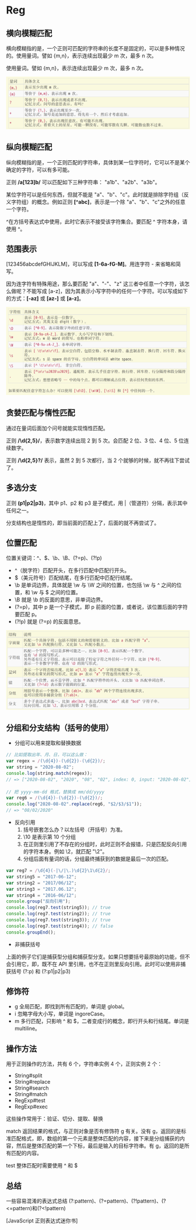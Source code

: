 # Reg

## 横向模糊匹配

横向模糊指的是，一个正则可匹配的字符串的长度不是固定的，可以是多种情况的。使用量词。譬如 {m,n}，表示连续出现最少 m 次，最多 n 次。

使用量词。譬如 {m,n}，表示连续出现最少 m 次，最多 n 次。

![reg](../../assets/reg2.png)

## 纵向模糊匹配

纵向模糊指的是，一个正则匹配的字符串，具体到某一位字符时，它可以不是某个确定的字符，可以有多可能。

正则 **/a[123]b/** 可以匹配如下三种字符串： "a1b"、"a2b"、"a3b"。

某位字符可以是任何东西，但就不能是 "a"、"b"、"c"。此时就是排除字符组（反义字符组）的概念。例如正则 **[^abc]**，表示是一个除 "a"、"b"、"c"之外的任意一个字符。

^在方括号表达式中使用，此时它表示不接受该字符集合。要匹配 ^ 字符本身，请使用 \^。

## 范围表示

[123456abcdefGHIJKLM]，可以写成 **[1-6a-fG-M]**。用连字符 - 来省略和简写。

因为连字符有特殊用途，那么要匹配 "a"、"-"、"z" 这三者中任意一个字符，该怎么做呢？不能写成 [a-z]，因为其表示小写字符中的任何一个字符。可以写成如下的方式：**[-az]** 或 **[az-]** 或 **[a\-z]**。

![reg](../../assets/reg1.png)

## 贪婪匹配与惰性匹配

通过在量词后面加个问号就能实现惰性匹配。

正则 **/\d{2,5}/**，表示数字连续出现 2 到 5 次。会匹配 2 位、3 位、4 位、5 位连续数字。

正则 **/\d{2,5}?/** 表示，虽然 2 到 5 次都行，当 2 个就够的时候，就不再往下尝试了。

## 多选分支

正则 **(p1|p2|p3)**，其中 p1、p2 和 p3 是子模式，用 |（管道符）分隔，表示其中任何之一。

分支结构也是惰性的，即当前面的匹配上了，后面的就不再尝试了。

## 位置匹配

位置关键词：^、$、\b、\B、(?=p)、(?!p)

- ^（脱字符）匹配开头，在多行匹配中匹配行开头。
- $（美元符号）匹配结尾，在多行匹配中匹配行结尾。
- \b 是单词边界，具体就是 \w 与 \W 之间的位置，也包括 \w 与 ^ 之间的位置，和 \w 与 $ 之间的位置。
- \B 就是 \b 的反面的意思，非单词边界。
- (?=p)，其中 p 是一个子模式，即 p 前面的位置，或者说，该位置后面的字符要匹配 p。
- (?!p) 就是 (?=p) 的反面意思。

![reg](../../assets/reg3.png)

## 分组和分支结构（括号的使用）

- 分组可以用来提取和替换数据

```js
// 比如提取出年、月、日，可以这么做：
var regex = /(\d{4})-(\d{2})-(\d{2})/;
var string = "2020-08-02";
console.log(string.match(regex));
// => ["2020-08-02", "2020", "08", "02", index: 0, input: "2020-08-02"]

// 把 yyyy-mm-dd 格式，替换成 mm/dd/yyyy
var reg6 = /(\d{4})-(\d{2})-(\d{2})/;
console.log("2020-08-02".replace(reg6, "$2/$3/$1"));
// => "08/02/2020"
```

- 反向引用
  1. 括号嵌套怎么办？以左括号（开括号）为准。
  2. \10 是表示第 10 个分组
  3. 在正则里引用了不存在的分组时，此时正则不会报错，只是匹配反向引用的字符本身。例如 \2，就匹配 "\2"。
  4. 分组后面有量词的话，分组最终捕获到的数据是最后一次的匹配。

```js
var reg7 = /\d{4}(-|\/|\.)\d{2}\1\d{2}/;
var string5 = "2017-06-12";
var string2 = "2017/06/12";
var string3 = "2017.06.12";
var string4 = "2016-06/12";
console.group("反向引用");
console.log(reg7.test(string5)); // true
console.log(reg7.test(string2)); // true
console.log(reg7.test(string3)); // true
console.log(reg7.test(string4)); // false
console.groupEnd();
```

- 非捕获括号

上面的例子它们是捕获型分组和捕获型分支。如果只想要括号最原始的功能，但不会引用它，即，既不在 API 里引用，也不在正则里反向引用。此时可以使用非捕获括号 (?:p) 和 (?:p1|p2|p3)

## 修饰符

- g 全局匹配，即找到所有匹配的，单词是 global。
- i 忽略字母大小写，单词是 ingoreCase。
- m 多行匹配，只影响 ^ 和 $，二者变成行的概念，即行开头和行结尾。单词是 multiline。

## 操作方法

用于正则操作的方法，共有 6 个，字符串实例 4 个，正则实例 2 个：

- String#split
- String#replace
- String#search
- String#match
- RegExp#test
- RegExp#exec

这些操作常用于：验证、切分、提取、替换

match 返回结果的格式，与正则对象是否有修饰符 g 有关。没有 g，返回的是标准匹配格式，即，数组的第一个元素是整体匹配的内容，接下来是分组捕获的内容，然后是整体匹配的第一个下标，最后是输入的目标字符串。有 g，返回的是所有匹配的内容。

test 整体匹配时需要使用 ^ 和 $

## 总结

一些容易混淆的表达式总结 (?:pattern)、(?=pattern)、(?!pattern)、(?<=pattern)和(?<!pattern)

[JavaScript 正则表达式迷你书]
